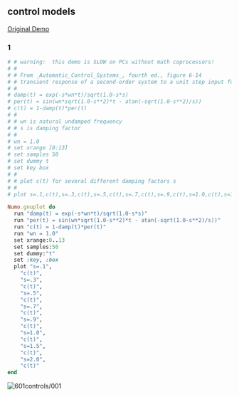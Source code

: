 ## control models
[Original Demo](http://gnuplot.sourceforge.net/demo_4.6/controls.html)

### 1

```ruby
# # warning:  this demo is SLOW on PCs without math coprocessors!
# #
# # From _Automatic_Control_Systems_, fourth ed., figure 6-14
# # transient response of a second-order system to a unit step input function
# #
# damp(t) = exp(-s*wn*t)/sqrt(1.0-s*s)
# per(t) = sin(wn*sqrt(1.0-s**2)*t - atan(-sqrt(1.0-s**2)/s))
# c(t) = 1-damp(t)*per(t)
# #
# #	wn is natural undamped frequency
# #	s is damping factor
# #
# wn = 1.0
# set xrange [0:13]
# set samples 50
# set dummy t
# set key box
# #
# # plot c(t) for several different damping factors s
# #
# plot s=.1,c(t),s=.3,c(t),s=.5,c(t),s=.7,c(t),s=.9,c(t),s=1.0,c(t),s=1.5,c(t),s=2.0,c(t)

Numo.gnuplot do
  run "damp(t) = exp(-s*wn*t)/sqrt(1.0-s*s)"
  run "per(t) = sin(wn*sqrt(1.0-s**2)*t - atan(-sqrt(1.0-s**2)/s))"
  run "c(t) = 1-damp(t)*per(t)"
  run "wn = 1.0"
  set xrange:0..13
  set samples:50
  set dummy:"t"
  set :key, :box
  plot "s=.1",
    "c(t)",
    "s=.3",
    "c(t)",
    "s=.5",
    "c(t)",
    "s=.7",
    "c(t)",
    "s=.9",
    "c(t)",
    "s=1.0",
    "c(t)",
    "s=1.5",
    "c(t)",
    "s=2.0",
    "c(t)"
end
```
![601controls/001](https://raw.githubusercontent.com/ruby-numo/numo-gnuplot-demo/master/gnuplot/md/601controls/image/001.png)
